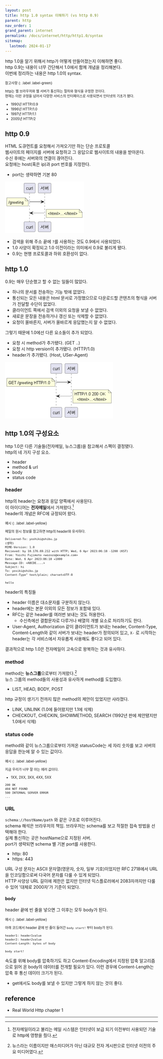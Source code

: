```yaml
---
layout: post
title: http 1.0 syntax 이해하기 (vs http 0.9)
parent: http
nav_order: 1
grand_parent: internet
permalink: /docs/internet/http/http1.0/syntax
sitemap:
  lastmod: 2024-01-17
---
```


http 1.0을 알기 위해서 http가 어떻게 만들어졌는지 이해하면 좋다.    
http 0.9는 내용이 너무 간단해서 1.0에서 함께 개념을 정리해본다.  
이번에 정리하는 내용은 http 1.0의 syntax.  

<div class="code-example" markdown="1" style="font-size: 0.8em">
참고사항
{: .label .label-green}  

http는 웹 브라우저와 웹 서버가 통신하는 절차와 형식을 규정한 것이다.  
현재는 이런 규정을 넘어서 다양한 서비스의 인터페이스로 사용되면서 인터넷의 기초가 됐다.

- 1990년 HTTP/0.9
- 1996년 HTTP/1.0
- 1997년 HTTP/1.1
- 2005년 HTTP/2

</div>

## http 0.9

HTML 도큐먼트를 요청해서 가져오기만 하는 단순 프로토콜   
웹사이트의 페이지를 서버에 요청하고 그 응답으로 웹사이트의 내용을 받아온다.  
수신 후에는 서버와의 연결이 끊어진다.  
요청에는 host(혹은 ip)과 port 번호를 지정한다.
- port는 생략하면 기본 80

![http 0.9](http0.9.png)

- 검색을 위해 주소 끝에 `?`를 사용하는 것도 0.9에서 사용되었다.  
- 1.0 사양이 확정되고 1.0 이전이라는 의미에서 0.9로 불리게 됐다.
- 0.9는 현행 프로토콜과 하위 호환성이 없다.

## http 1.0

0.9는 매우 단순했고 할 수 없는 일들이 많았다.
- 하나의 문서를 전송하는 기능 밖에 없었다.
- 통신되는 모든 내용은 html 문서로 가정했으므로 다운로드할 콘텐츠의 형식을 서버가 전달할 수단이 없었다.
- 클라이언트 쪽에서 검색 이외의 요청을 보낼 수 없었다.
- 새로운 문장을 전송하거나 갱신 또는 삭제할 수 없었다.
- 요청이 올바른지, 서버가 올바르게 응답했는지 알 수 없었다.

그렇기 때문에 1.0에선 다른 요소들이 추가 되었다.
- 요청 시 method가 추가됐다. (GET ..)
- 요청 시 http version이 추가됐다. (HTTP/1.0)
- header가 추가됐다. (Host, USer-Agent)

![http 1.0](http1.0.png)

## http 1.0의 구성요소

http 1.0은 다른 기술들(전자메일, 뉴스그룹)을 참고해서 스펙이 결정됐다.  
http의 네 가지 구성 요소.
- header
- method & url
- body
- status code

### header

http의 header는 요청과 응답 양쪽에서 사용된다.  
이 아이디어는 **전자메일**에서 가져왔다.[^1]  
header의 개념은 RFC에 규정되어 왔다. 

<div class="code-example" markdown="1" style="font-size: 0.8em">
예시
{: .label .label-yellow}  

메일의 원시 정보를 참고하면 http의 header와 유사하다.

```
Delivered-To: yoshiki@shibu.jp
(생략)
MIME-Version: 1.0
Recieved: by 10.176.69.212 with HTTP; Wed, 6 Apr 2023:06:18 -1200 (KST)
From: Yoichi Fujimoto <wozozo@example.com>
Date: Wed, 6 Apr 2023:06:18 +1000
Message-ID: <ABCDE....>
Subject: hi
To: yosiki@shibu.jp
Content-Type" text/plain; charset=UTF-8

hello
```
</div>

header의 특징들
- header 이름은 대소문자를 구분하지 않는다.
- header에는 본문 이외의 모든 정보가 포함돼 있다.
- RFC는 같은 header를 여러번 보내는 것도 허용한다.
  - 수신측에선 결합문자로 다루거나 배열의 개별 요소로 처리하기도 한다.
- User-Agent, Authorization 같이 클라이언트가 보내는 header, Content-Type, Content-Length와 같이 서버가 보내는 header가 정의되어 있고, `X-` 로 시작하는 header는 각 서비스에서 자유롭게 사용해도 좋다고 되어 있다.

결과적으로 http 1.0은 전자메일이 고속으로 왕복하는 것과 유사하다.

### method

method는 **뉴스그룹**으로부터 가져왔다.[^2]  
뉴스 그룹의 method들의 사용성과 유사하게 method를 도입했다.
- LIST, HEAD, BODY, POST

http 규정이 생기기 전까지 많은 method의 제안이 있었지만 사라졌다.  
- LINK, UNLINK (1.0에 들어왔지만 1.1에 삭제)
- CHECKOUT, CHECKIN, SHOWMETHOD, SEARCH (1992년 판에 제안됐지만 1.0에서 삭제)

### status code

method와 같이 뉴스그룹으로부터 가져온 statusCode는 세 자리 숫자를 보고 서버의 응답을 한눈에 알 수 있는 값이다.

<div class="code-example" markdown="1" style="font-size: 0.8em">
예시
{: .label .label-yellow}  

지금 우리가 너무 잘 아는 에러 값이다.
- 1XX, 2XX, 3XX, 4XX, 5XX

```
200 OK
404 NOT FOUND
500 INTERNAL SERVER ERROR
...
```
</div>


### URL

`schema://hostName/path` 와 같은 구조로 이루어진다.  
schema 해석은 브라우저의 책임. 브라우저는 schema를 보고 적절한 접속 방법을 선택해야 한다.  
실제 통신하는 곳은 hostName으로 지정된 서버.  
port가 생략되면 schema 별 기본 port를 사용한다.
- http: 80
- https: 443

URL 구성 문자는 ASCII 문자열(영문자, 숫자, 일부 기호)이었지만 RFC 2718에서 URL을 인코딩함으로써 다국어 문자를 다룰 수 있게 되었다.  
HTTP 사양상 URL 길이에 제한은 없지만 인터넷 익스플로러에서 2083자까지만 다룰 수 있어 '대체로 2000자'가 기준이 되었다.

#### body

header 끝에 빈 줄을 넣으면 그 이후는 모두 body가 된다.

<div class="code-example" markdown="1" style="font-size: 0.8em">
예시
{: .label .label-yellow}  

아래 코드에서 header 끝에 빈 줄이 들어간 `body start!` 부터 body가 된다. 

```
header1: header1value
header2: header2value
Content-Length: bytes of body

body start!
```
</div>

속도를 위해 body를 압축하기도 하고 Content-Encoding에서 지정된 압축 알고리즘으로 읽어 온 body의 데이터를 전개할 필요가 있다.
이런 경우에 Content-Length는 압축 후 통신 데이터 크기가 된다.

- get에서도 body를 보낼 수 있지만 그렇게 하지 않는 것이 좋다.


## reference

- Real World Http chapter 1

-----
[^1]: 전자메일이라고 불리는 메일 시스템은 인터넷이 보급 되기 이전부터 사용되던 기술로 http에 영향을 줬다.  
[^2]: 뉴스라는 이름이지만 매스미디어가 아닌 대규모 전자 게시판으로 인터넷 이전의 주요 미디어였다.
